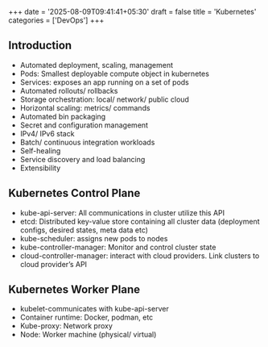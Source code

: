 +++
date = '2025-08-09T09:41:41+05:30'
draft = false
title = 'Kubernetes'
categories = ['DevOps']
+++
## Introduction
- Automated deployment, scaling, management
- Pods: Smallest deployable compute object in kubernetes
- Services: exposes an app running on a set of pods
- Automated rollouts/ rollbacks
- Storage orchestration: local/ network/ public cloud
- Horizontal scaling: metrics/ commands
- Automated bin packaging
- Secret and configuration management
- IPv4/ IPv6 stack
- Batch/ continuous integration workloads
- Self-healing
- Service discovery and load balancing
- Extensibility

## Kubernetes Control Plane
- kube-api-server: All communications in cluster utilize this API
- etcd: Distributed key-value store containing all cluster data (deployment configs, desired states, meta data etc)
- kube-scheduler: assigns new pods to nodes
- kube-controller-manager: Monitor and control cluster state
- cloud-controller-manager: interact with cloud providers. Link clusters to cloud provider’s API

## Kubernetes Worker Plane
- kubelet-communicates with kube-api-server
- Container runtime: Docker, podman, etc
- Kube-proxy: Network proxy
- Node: Worker machine (physical/ virtual)
